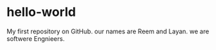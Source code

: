 # hello-world
My first repository on GitHub.
our names are Reem and Layan.
we are softwere Engnieers.
